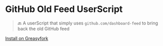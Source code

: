 # GitHub Old Feed UserScript

> 🔙 A userScript that simply uses `github.com/dashboard-feed` to bring back the old GitHub feed

[Install on Greasyfork](https://greasyfork.org/en/scripts/477955-github-old-feed)
